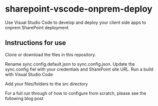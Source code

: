 # sharepoint-vscode-onprem-deploy
Use Visual Studio Code to develop and deploy your client side apps to onprem SharePoint deployment

## Instructions for use 
Clone or download the files in this repository.

Rename sync.config.default.json to sync.config.json.
Update the sync.config fiel with your credentials and SharePoint site URL.
Run a build with Visual Studio Code

Add your files/folders to the src directory

For a full run through of how to configure from scratch, please see the following blog post